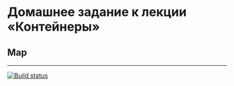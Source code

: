 # Домашнее задание к лекции «Контейнеры»

## Map

-----------
[![Build status](https://ci.appveyor.com/api/projects/status/mthwfua68wv93xte?svg=true)](https://ci.appveyor.com/project/ASosnin/containers-map)